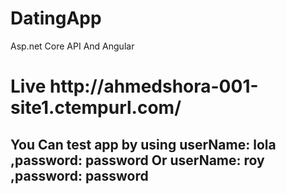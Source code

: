 # DatingApp
<p>Asp.net Core API And Angular<p/>
<h1>Live http://ahmedshora-001-site1.ctempurl.com/</h1>
<h2>You Can test app by using userName: lola ,password: password Or userName: roy ,password: password<h2/>
